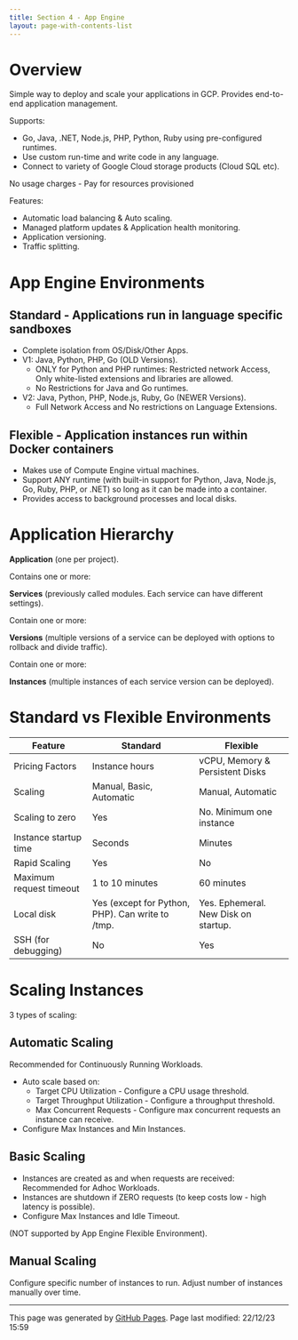 ```yaml
---
title: Section 4 - App Engine
layout: page-with-contents-list
---
```


# Overview

Simple way to deploy and scale your applications in GCP.  Provides end-to-end application management.

Supports:

- Go, Java, .NET, Node.js, PHP, Python, Ruby using pre-configured runtimes.
- Use custom run-time and write code in any language.
- Connect to variety of Google Cloud storage products (Cloud SQL etc).

No usage charges - Pay for resources provisioned

Features:

- Automatic load balancing & Auto scaling.
- Managed platform updates & Application health monitoring.
- Application versioning.
- Traffic splitting.

# App Engine Environments

## Standard - Applications run in language specific sandboxes

- Complete isolation from OS/Disk/Other Apps.
- V1: Java, Python, PHP, Go (OLD Versions).
  - ONLY for Python and PHP runtimes: Restricted network Access, Only white-listed extensions and libraries are allowed.
  - No Restrictions for Java and Go runtimes.
- V2: Java, Python, PHP, Node.js, Ruby, Go (NEWER Versions).
  - Full Network Access and No restrictions on Language Extensions.

## Flexible - Application instances run within Docker containers

- Makes use of Compute Engine virtual machines.
- Support ANY runtime (with built-in support for Python, Java, Node.js, Go, Ruby, PHP, or .NET) so long as it can be made into a container.
- Provides access to background processes and local disks.

# Application Hierarchy

**Application** (one per project).

Contains one or more:

**Services** (previously called modules.  Each service can have different settings).
   
Contain one or more:

**Versions** (multiple versions of a service can be deployed with options to rollback and divide traffic).

Contain one or more:

**Instances** (multiple instances of each service version can be deployed).

# Standard vs Flexible Environments

Feature | Standard | Flexible
--------|----------|---------
Pricing Factors | Instance hours | vCPU, Memory & Persistent Disks
Scaling | Manual, Basic, Automatic | Manual, Automatic
Scaling to zero | Yes | No. Minimum one instance
Instance startup time | Seconds | Minutes
Rapid Scaling | Yes | No
Maximum request timeout | 1 to 10 minutes | 60 minutes
Local disk | Yes (except for Python, PHP). Can write to /tmp. | Yes. Ephemeral. New Disk on startup.
SSH (for debugging) | No | Yes

# Scaling Instances

3 types of scaling:

## Automatic Scaling

Recommended for Continuously Running Workloads.

- Auto scale based on:
  - Target CPU Utilization - Configure a CPU usage threshold.
  - Target Throughput Utilization - Configure a throughput threshold.
  - Max Concurrent Requests - Configure max concurrent requests an instance can receive.
- Configure Max Instances and Min Instances.

## Basic Scaling

- Instances are created as and when requests are received: Recommended for Adhoc Workloads.
- Instances are shutdown if ZERO requests (to keep costs low - high latency is possible).
- Configure Max Instances and Idle Timeout.

(NOT supported by App Engine Flexible Environment).

## Manual Scaling

Configure specific number of instances to run. Adjust number of instances manually over time.

<hr>
<p class="pagedate">This page was generated by <a href=".">GitHub Pages</a>.  Page last modified: 22/12/23 15:59</p>
